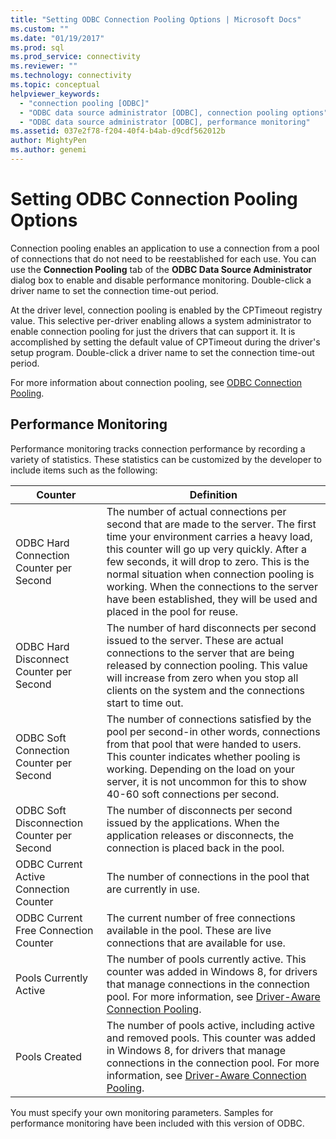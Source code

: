```yaml
---
title: "Setting ODBC Connection Pooling Options | Microsoft Docs"
ms.custom: ""
ms.date: "01/19/2017"
ms.prod: sql
ms.prod_service: connectivity
ms.reviewer: ""
ms.technology: connectivity
ms.topic: conceptual
helpviewer_keywords: 
  - "connection pooling [ODBC]"
  - "ODBC data source administrator [ODBC], connection pooling options"
  - "ODBC data source administrator [ODBC], performance monitoring"
ms.assetid: 037e2f78-f204-40f4-b4ab-d9cdf562012b
author: MightyPen
ms.author: genemi
---
```

# Setting ODBC Connection Pooling Options
Connection pooling enables an application to use a connection from a pool of connections that do not need to be reestablished for each use. You can use the **Connection Pooling** tab of the **ODBC Data Source Administrator** dialog box to enable and disable performance monitoring. Double-click a driver name to set the connection time-out period.  
  
 At the driver level, connection pooling is enabled by the CPTimeout registry value. This selective per-driver enabling allows a system administrator to enable connection pooling for just the drivers that can support it. It is accomplished by setting the default value of CPTimeout during the driver's setup program. Double-click a driver name to set the connection time-out period.  
  
 For more information about connection pooling, see [ODBC Connection Pooling](../../odbc/reference/develop-app/driver-manager-connection-pooling.md).  
  
## Performance Monitoring  
 Performance monitoring tracks connection performance by recording a variety of statistics. These statistics can be customized by the developer to include items such as the following:  
  
|Counter|Definition|  
|-------------|----------------|  
|ODBC Hard Connection Counter per Second|The number of actual connections per second that are made to the server. The first time your environment carries a heavy load, this counter will go up very quickly. After a few seconds, it will drop to zero. This is the normal situation when connection pooling is working. When the connections to the server have been established, they will be used and placed in the pool for reuse.|  
|ODBC Hard Disconnect Counter per Second|The number of hard disconnects per second issued to the server. These are actual connections to the server that are being released by connection pooling. This value will increase from zero when you stop all clients on the system and the connections start to time out.|  
|ODBC Soft Connection Counter per Second|The number of connections satisfied by the pool per second-in other words, connections from that pool that were handed to users. This counter indicates whether pooling is working. Depending on the load on your server, it is not uncommon for this to show 40-60 soft connections per second.|  
|ODBC Soft Disconnection Counter per Second|The number of disconnects per second issued by the applications. When the application releases or disconnects, the connection is placed back in the pool.|  
|ODBC Current Active Connection Counter|The number of connections in the pool that are currently in use.|  
|ODBC Current Free Connection Counter|The current number of free connections available in the pool. These are live connections that are available for use.|  
|Pools Currently Active|The number of pools currently active. This counter was added in Windows 8, for drivers that manage connections in the connection pool. For more information, see [Driver-Aware Connection Pooling](../../odbc/reference/develop-app/driver-aware-connection-pooling.md).|  
|Pools Created|The number of pools active, including active and removed pools. This counter was added in Windows 8, for drivers that manage connections in the connection pool. For more information, see [Driver-Aware Connection Pooling](../../odbc/reference/develop-app/driver-aware-connection-pooling.md).|  
  
 You must specify your own monitoring parameters. Samples for performance monitoring have been included with this version of ODBC.
